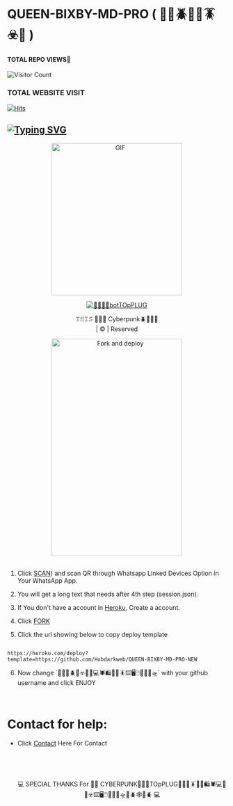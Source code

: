 # QUEEN-BIXBY-MD-PRO ( 🐼🥷🪲🗽🐞🪳☣️📱 )
#### TOTAL REPO VIEWS📍

![Visitor Count](https://profile-counter.glitch.me/terror-boy/count.svg)

  

### TOTAL WEBSITE VISIT

  [![Hits](https://hits.seeyoufarm.com/api/count/incr/badge.svg?url=https%3A%2F%2Fwhitedevil-bot.yolasite.com&count_bg=%2379C83D&title_bg=%23030303&icon=webauthn.svg&icon_color=%23FFFAFA&title=WEBSITE+VISITORS&edge_flat=false)](https://abuser1.yolasite.com)

## [![Typing SVG](https://readme-typing-svg.herokuapp.com?font=Rockstar-ExtraBold&color=F33A6A&lines=𝐖𝐄𝐋𝐂𝐎𝐌𝐄+𝐓𝐎+𝐐𝐔𝐄𝐄𝐍+𝐁𝐈𝐗𝐁𝐘+𝐖𝐀+𝐁𝐎𝐓+𝐑𝐄𝐏𝐎.;𝘾𝙍𝙀𝘼𝙏𝙀𝘿+𝘽𝙔+🐼🥷+🗽🪲+TOpPLUG🪲🗽🐼🥷;𝙏𝙃𝙄𝙎+𝙄𝙎+𝘼+🛫+🐛+𝘽𝙊𝙏;𝙒𝙄𝙏𝙃+𝙈𝙊𝙍𝙀+𝙁𝙀𝘼𝙏𝙐𝙍𝙀𝙎;𝙏𝙃𝘼𝙉𝙆𝙎+𝙁𝙊𝙍+𝙑𝙄𝙎𝙄𝙏𝙄𝙉𝙂+𝙊𝙐𝙍+𝙂𝙄𝙏)](https://git.io/typing-svg)

 </a>

</p>

<div align="center">

  <p align="center">

<img src="https://i.imgur.com/Gw7jtD0.jpg" alt="GIF" width="300" height="350"/>

</p>

  <p align="center">

<a href="#"><img title="🐼🥷🛫🐛botTOpPLUG" src="https://img.shields.io/badge/🐼🥷🗽TOpPLUG🐼🥷🗽🐛🛫🪲📱☣️-🛒🛍️🕷️💻🐞📱☣️🪲🛫-blue?colorA=%23ff0000&colorB=%23017e40&style=for-the-badge"></a>

</p>

</div>

<p align="center">𝚃𝙷𝙸𝚂 🐼🥷🗽 Cyberpunk🪲🐼🥷🗽<br>| © | Reserved  </br> 

</p>

  <p align="center"><a href="https://github.com/Hubdarkweb/Queen-Bixby-MD-Pro/fork"><img align="center" src="https://i.imgur.com/Gw7jtD0.jpg" alt="Fork and deploy" height="500" width="300" /></a>

<br>




<br>

1. Click [SCAN](https://replit.com/@darkalphaxteam/Queen-Bixby-MD-Pro?v=1?outputonly=1&lite=1#index.js)) and scan QR through Whatsapp Linked Devices Option in Your WhatsApp App.

2. You will get a long text that needs after 4th step (session.json).

3. If You don't have a account in [Heroku](https://signup.heroku.com/), Create a account.

4. Click [FORK](https://github.com/Hubdarkweb/QUEEN-BIXBY-MD-PRO-NEW/fork)

5. Click the url showing below to copy deploy template

```

https://heroku.com/deploy?template=https://github.com/Hubdarkweb/QUEEN-BIXBY-MD-PRO-NEW

``` 

6. Now change `🐼🥷🗽🪲🛫☣️📱🐞💻🕷️🛍️🛒🐛🪳⌨️🖥️🖱️🪬🏴‍☠️🛸´ with your github username and click ENJOY<br>

   <br>

# Contact for help:

   * Click [Contact](https://wa.me/254112386921) Here For Contact

      </br> <p/>

      <br>   <p align="center">💻 SPECIAL THANKS For 🐼🥷 CYBERPUNK🐼🥷🗽TOpPLUG🐼🥷🗽🪳🐛🛒🛍️🕷️💻🐞📱☣️⌨️🖥️🖱️🪬🏴‍☠️🛸🛫🪲🕸️📱🪲 💻
